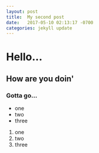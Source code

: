 ```yaml
---
layout: post
title:  My second post
date:   2017-05-10 02:13:17 -0700
categories: jekyll update
---
```

# Hello...
## How are you doin'
### Gotta go...

- one
- two
- three

1. one
2. two
3. three

